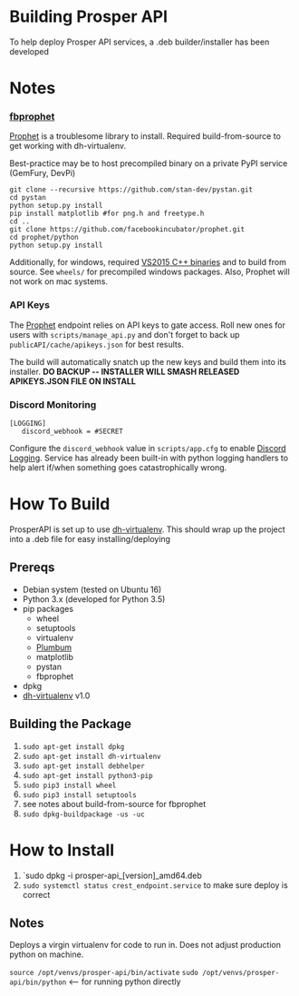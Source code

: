 # Building Prosper API
To help deploy Prosper API services, a .deb builder/installer has been developed

# Notes

### [fbprophet](https://facebookincubator.github.io/prophet/docs/installation.html)
[Prophet](https://facebookincubator.github.io/prophet/docs/installation.html) is a troublesome library to install.  Required build-from-source to get working with dh-virtualenv.  

Best-practice may be to host precompiled binary on a private PyPI service (GemFury, DevPi)

```
git clone --recursive https://github.com/stan-dev/pystan.git
cd pystan
python setup.py install
pip install matplotlib #for png.h and freetype.h 
cd ..
git clone https://github.com/facebookincubator/prophet.git
cd prophet/python
python setup.py install
```

Additionally, for windows, required [VS2015 C++ binaries](http://landinghub.visualstudio.com/visual-cpp-build-tools) and to build from source.  See `wheels/` for precompiled windows packages.  Also, Prophet will not work on mac systems.

### API Keys
The [Prophet](https://github.com/EVEprosper/ProsperAPI/blob/master/docs/crest_endpoint.md#prophet) endpoint relies on API keys to gate access.  Roll new ones for users with `scripts/manage_api.py` and don't forget to back up `publicAPI/cache/apikeys.json` for best results.

The build will automatically snatch up the new keys and build them into its installer.  **DO BACKUP -- INSTALLER WILL SMASH RELEASED APIKEYS.JSON FILE ON INSTALL**

### Discord Monitoring
```
[LOGGING]
   discord_webhook = #SECRET
```
Configure the `discord_webhook` value in `scripts/app.cfg` to enable [Discord Logging](https://github.com/EVEprosper/ProsperCommon/blob/master/docs/prosper_logging.md#configure_discord_logger).  Service has already been built-in with python logging handlers to help alert if/when something goes catastrophically wrong.  

# How To Build
ProsperAPI is set up to use [dh-virtualenv](http://dh-virtualenv.readthedocs.io/en/latest/index.html).  This should wrap up the project into a .deb file for easy installing/deploying

## Prereqs
* Debian system (tested on Ubuntu 16)
* Python 3.x (developed for Python 3.5)
* pip packages
    * wheel
    * setuptools
    * virtualenv
    * [Plumbum](https://plumbum.readthedocs.io/en/latest/)
    * matplotlib
    * pystan
    * fbprophet
* dpkg
* [dh-virtualenv](http://dh-virtualenv.readthedocs.io/en/latest/index.html) v1.0

## Building the Package

1. `sudo apt-get install dpkg`
2. `sudo apt-get install dh-virtualenv`
3. `sudo apt-get install debhelper`
4. `sudo apt-get install python3-pip`
5. `sudo pip3 install wheel`
6. `sudo pip3 install setuptools`
7. see notes about build-from-source for fbprophet
7. `sudo dpkg-buildpackage -us -uc`

# How to Install

1. `sudo dpkg -i prosper-api_[version]_amd64.deb
2. `sudo systemctl status crest_endpoint.service` to  make sure deploy is correct

## Notes
Deploys a virgin virtualenv for code to run in.  Does not adjust production python on machine.

`source /opt/venvs/prosper-api/bin/activate`
`sudo /opt/venvs/prosper-api/bin/python` <-- for running python directly
